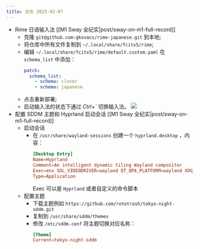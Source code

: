 ```yaml
---
title: 日志 2023-02-07
---
```

* Rime 日语输入法 [[M1 Sway 全纪实|post/sway-on-m1-full-record]]
    * 克隆 `git@github.com:gkovacs/rime-japanese.git` 到本地;
    * 将仓库中所有文件复制到 `~/.local/share/fcitx5/rime`;
    * 编辑 `~/.local/share/fcitx5/rime/default.custom.yaml` 在 `schema_list` 中添加：
        ```yaml
        patch:
          schema_list:
            - schema: clover
            - schema: japanese
        ```
    * 点击重新部署;
    * 启动输入法的状态下通过 *Ctrl+`* 切换输入法。
        ![](https://user-images.githubusercontent.com/25029451/217151150-dd4ba9ac-3575-403a-b880-07508975b8d4.png)
* 配置 SDDM 主题和 Hyprland 启动会话 [[M1 Sway 全纪实|post/sway-on-m1-full-record]]
    * 启动会话
        * 在 `/usr/share/wayland-sessions` 创建一个 `hyprland.desktop` ，内容：
            ```toml
            [Desktop Entry]
            Name=Hyprland
            Comment=An intelligent dynamic tiling Wayland compositor
            Exec=env SDL_VIDEODRIVER=wayland QT_QPA_PLATFORM=wayland XDG_CURRENT_DESKTOP=sway XDG_SESSION_DESKTOP=sway LANG=zh_CN.UTF-8 _JAVA_AWT_WM_NONREPARENTING=1 /home/yuchanns/.local/bin/wrappedhl
            Type=Application
            ```
            Exec 可以是 `Hyprland` 或者自定义的命令脚本
    * 配置主题
        * 下载主题例如 `https://github.com/rototrash/tokyo-night-sddm.git`
        * 复制到 `/usr/share/sddm/themes`
        * 修改 `/etc/sddm.conf` 将主题切换对应名称：
            ```toml
            [Theme]
            Current=tokyo-night-sddm
            ```

